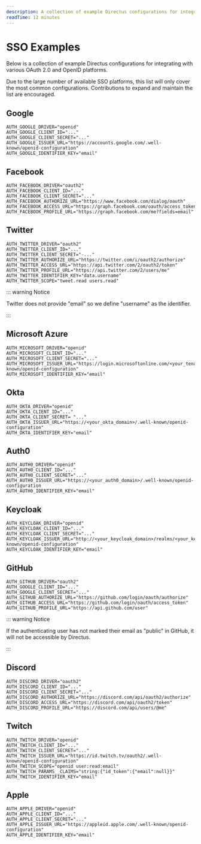 ```yaml
---
description: A collection of example Directus configurations for integrating with various OAuth 2.0 and OpenID platforms.
readTime: 12 minutes
---
```


# SSO Examples

Below is a collection of example Directus configurations for integrating with various OAuth 2.0 and OpenID platforms.

Due to the large number of available SSO platforms, this list will only cover the most common configurations.
Contributions to expand and maintain the list are encouraged.

## Google

```
AUTH_GOOGLE_DRIVER="openid"
AUTH_GOOGLE_CLIENT_ID="..."
AUTH_GOOGLE_CLIENT_SECRET="..."
AUTH_GOOGLE_ISSUER_URL="https://accounts.google.com/.well-known/openid-configuration"
AUTH_GOOGLE_IDENTIFIER_KEY="email"
```

## Facebook

```
AUTH_FACEBOOK_DRIVER="oauth2"
AUTH_FACEBOOK_CLIENT_ID="..."
AUTH_FACEBOOK_CLIENT_SECRET="..."
AUTH_FACEBOOK_AUTHORIZE_URL="https://www.facebook.com/dialog/oauth"
AUTH_FACEBOOK_ACCESS_URL="https://graph.facebook.com/oauth/access_token"
AUTH_FACEBOOK_PROFILE_URL="https://graph.facebook.com/me?fields=email"
```

## Twitter

```
AUTH_TWITTER_DRIVER="oauth2"
AUTH_TWITTER_CLIENT_ID="..."
AUTH_TWITTER_CLIENT_SECRET="-..."
AUTH_TWITTER_AUTHORIZE_URL="https://twitter.com/i/oauth2/authorize"
AUTH_TWITTER_ACCESS_URL="https://api.twitter.com/2/oauth2/token"
AUTH_TWITTER_PROFILE_URL="https://api.twitter.com/2/users/me"
AUTH_TWITTER_IDENTIFIER_KEY="data.username"
AUTH_TWITTER_SCOPE="tweet.read users.read"
```

::: warning Notice

Twitter does not provide "email" so we define "username" as the identifier.

:::

## Microsoft Azure

```
AUTH_MICROSOFT_DRIVER="openid"
AUTH_MICROSOFT_CLIENT_ID="..."
AUTH_MICROSOFT_CLIENT_SECRET="..."
AUTH_MICROSOFT_ISSUER_URL="https://login.microsoftonline.com/<your_tenant_id>/v2.0/.well-known/openid-configuration"
AUTH_MICROSOFT_IDENTIFIER_KEY="email"
```

## Okta

```
AUTH_OKTA_DRIVER="openid"
AUTH_OKTA_CLIENT_ID="..."
AUTH_OKTA_CLIENT_SECRET= "..."
AUTH_OKTA_ISSUER_URL="https://<your_okta_domain>/.well-known/openid-configuration"
AUTH_OKTA_IDENTIFIER_KEY="email"
```

## Auth0

```
AUTH_AUTH0_DRIVER="openid"
AUTH_AUTH0_CLIENT_ID="..."
AUTH_AUTH0_CLIENT_SECRET="..."
AUTH_AUTH0_ISSUER_URL="https://<your_auth0_domain>/.well-known/openid-configuration
AUTH_AUTH0_IDENTIFIER_KEY="email"
```

## Keycloak

```
AUTH_KEYCLOAK_DRIVER="openid"
AUTH_KEYCLOAK_CLIENT_ID="..."
AUTH_KEYCLOAK_CLIENT_SECRET="..."
AUTH_KEYCLOAK_ISSUER_URL="http://<your_keycloak_domain>/realms/<your_keycloak_realm>/.well-known/openid-configuration"
AUTH_KEYCLOAK_IDENTIFIER_KEY="email"
```

## GitHub

```
AUTH_GITHUB_DRIVER="oauth2"
AUTH_GOOGLE_CLIENT_ID="..."
AUTH_GOOGLE_CLIENT_SECRET="..."
AUTH_GITHUB_AUTHORIZE_URL="https://github.com/login/oauth/authorize"
AUTH_GITHUB_ACCESS_URL="https://github.com/login/oauth/access_token"
AUTH_GITHUB_PROFILE_URL="https://api.github.com/user"
```

::: warning Notice

If the authenticating user has not marked their email as "public" in GitHub, it will not be accessible by Directus.

:::

## Discord

```
AUTH_DISCORD_DRIVER="oauth2"
AUTH_DISCORD_CLIENT_ID="..."
AUTH_DISCORD_CLIENT_SECRET="..."
AUTH_DISCORD_AUTHORIZE_URL="https://discord.com/api/oauth2/authorize"
AUTH_DISCORD_ACCESS_URL="https://discord.com/api/oauth2/token"
AUTH_DISCORD_PROFILE_URL="https://discord.com/api/users/@me"
```

## Twitch

```
AUTH_TWITCH_DRIVER="openid"
AUTH_TWITCH_CLIENT_ID="..."
AUTH_TWITCH_CLIENT_SECRET="..."
AUTH_TWITCH_ISSUER_URL="https://id.twitch.tv/oauth2/.well-known/openid-configuration"
AUTH_TWITCH_SCOPE="openid user:read:email"
AUTH_TWITCH_PARAMS__CLAIMS="string:{"id_token":{"email":null}}"
AUTH_TWITCH_IDENTIFIER_KEY="email"
```

## Apple

```
AUTH_APPLE_DRIVER="openid"
AUTH_APPLE_CLIENT_ID="..."
AUTH_APPLE_CLIENT_SECRET="..."
AUTH_APPLE_ISSUER_URL="https://appleid.apple.com/.well-known/openid-configuration"
AUTH_APPLE_IDENTIFIER_KEY="email"
```
